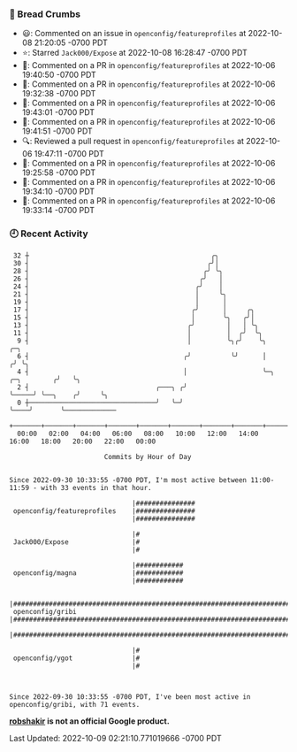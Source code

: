 ### 🍞 Bread Crumbs

 * 😃: Commented on an issue in `openconfig/featureprofiles` at 2022-10-08 21:20:05 -0700 PDT
 * ⭐️: Starred `Jack000/Expose` at 2022-10-08 16:28:47 -0700 PDT
 * 💬: Commented on a PR in  `openconfig/featureprofiles` at 2022-10-06 19:40:50 -0700 PDT
 * 💬: Commented on a PR in  `openconfig/featureprofiles` at 2022-10-06 19:32:38 -0700 PDT
 * 💬: Commented on a PR in  `openconfig/featureprofiles` at 2022-10-06 19:43:01 -0700 PDT
 * 💬: Commented on a PR in  `openconfig/featureprofiles` at 2022-10-06 19:41:51 -0700 PDT
 * 🔍: Reviewed a pull request in  `openconfig/featureprofiles` at 2022-10-06 19:47:11 -0700 PDT
 * 💬: Commented on a PR in  `openconfig/featureprofiles` at 2022-10-06 19:25:58 -0700 PDT
 * 💬: Commented on a PR in  `openconfig/featureprofiles` at 2022-10-06 19:34:10 -0700 PDT
 * 💬: Commented on a PR in  `openconfig/featureprofiles` at 2022-10-06 19:33:14 -0700 PDT

### 🕘 Recent Activity
```
 32 ┼                                              ╭╮
 30 ┤                                             ╭╯│
 28 ┤                                            ╭╯ ╰╮
 26 ┤                                           ╭╯   │
 24 ┤                                          ╭╯    │
 21 ┤                                          │     ╰╮
 19 ┤                                          │      │
 17 ┤                                         ╭╯      │     ╭╮
 15 ┤                                         │       ╰╮   ╭╯│
 13 ┤                                        ╭╯        │   │ ╰╮
 11 ┤                                        │         │  ╭╯  ╰╮
  9 ┤                                        │         ╰╮╭╯    ╰╮                    ╭─╮
  6 ┤                                       ╭╯          ╰╯      │                   ╭╯ ╰╮
  4 ┤                                       │                   ╰─╮     ╭─╮        ╭╯   ╰╮
  2 ┤                                ╭───╮ ╭╯                     ╰─────╯ ╰──╮    ╭╯     ╰╮
  0 ┼────────────────────────────────╯   ╰─╯                                 ╰────╯       ╰─────────────
    +───────+───────+───────+───────+───────+───────+───────+───────+───────+───────+───────+───────+────
  00:00   02:00   04:00   06:00   08:00   10:00   12:00   14:00   16:00   18:00   20:00   22:00   00:00   

						Commits by Hour of Day


Since 2022-09-30 10:33:55 -0700 PDT, I'm most active between 11:00-11:59 - with 33 events in that hour.

```



```
                               |###############
 openconfig/featureprofiles    |###############
                               |###############

                               |#
 Jack000/Expose                |#
                               |#

                               |############
 openconfig/magna              |############
                               |############

                               |#######################################################################
 openconfig/gribi              |#######################################################################
                               |#######################################################################

                               |#
 openconfig/ygot               |#
                               |#



Since 2022-09-30 10:33:55 -0700 PDT, I've been most active in openconfig/gribi, with 71 events.

```
**[robshakir](mailto:robjs@google.com) is not an official Google product.**  


Last Updated: 2022-10-09 02:21:10.771019666 -0700 PDT
